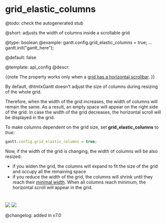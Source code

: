 grid_elastic_columns
=============

@todo:
	check the autogenerated stub


@short: adjusts the width of columns inside a scrollable grid
	

@type: boolean
@example:
gantt.config.grid_elastic_columns = true;
...
gantt.init("gantt_here");

@default: false

@template:	api_config
@descr:

{{note The property works only when a [grid has a horizontal scrollbar](desktop/specifying_columns.md#horizontalscrollbar). }}

By default, dhtmlxGantt doesn't adjust the size of columns during resizing of the whole grid. 

Therefore, when the width of the grid increases, the width of columns will remain the same. As a result, an empty space will appear on the right side of the grid. 
In case the width of the grid decreases, the horizontal scroll will be displayed in the grid.

To make columns dependent on the grid size, set **grid_elastic_columns** to *true*:

~~~js
gantt.config.grid_elastic_columns = true;
~~~

Now, if the width of the grid is changing, the width of columns will be also resized:

- if you widen the grid, the columns will expand to fit the size of the grid and occupy all the remaining space
- if you reduce the width of the grid, the columns will shrink until they reach their [minimal width](desktop/specifying_columns.md#width). When all columns reach minimum, the horizontal scroll will appear in the grid.

<img style="padding-top:25px;" src="api/elastic_false.png"/>

<img style="padding-top:25px;" src="api/elastic_true.png"/>

@changelog: added in v7.0



